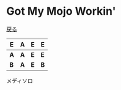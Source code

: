 Got My Mojo Workin'
===
[戻る](../README.md)


|E|A|E|E|
|---|---|---|---|
|**A**|**A**|**E**|**E**|
|**B**|**A**|**E**|**B**|

メディソロ

